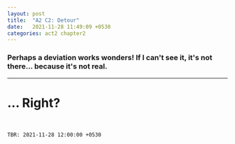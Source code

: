 ```yaml
--- 
layout: post
title:  "A2 C2: Detour"
date:   2021-11-28 11:49:09 +0530
categories: act2 chapter2
---
```

### Perhaps a deviation works wonders! If I can't see it, it's not there... because it's not real.

<!--more-->

---
# ... Right?
&nbsp;




`TBR: 2021-11-28 12:00:00 +0530`
